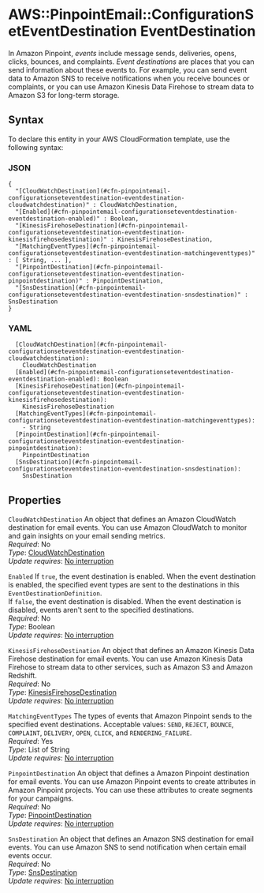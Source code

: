 # AWS::PinpointEmail::ConfigurationSetEventDestination EventDestination<a name="aws-properties-pinpointemail-configurationseteventdestination-eventdestination"></a>

In Amazon Pinpoint, _events_ include message sends, deliveries, opens, clicks, bounces, and complaints\. _Event destinations_ are places that you can send information about these events to\. For example, you can send event data to Amazon SNS to receive notifications when you receive bounces or complaints, or you can use Amazon Kinesis Data Firehose to stream data to Amazon S3 for long\-term storage\.

## Syntax<a name="aws-properties-pinpointemail-configurationseteventdestination-eventdestination-syntax"></a>

To declare this entity in your AWS CloudFormation template, use the following syntax:

### JSON<a name="aws-properties-pinpointemail-configurationseteventdestination-eventdestination-syntax.json"></a>

```
{
  "[CloudWatchDestination](#cfn-pinpointemail-configurationseteventdestination-eventdestination-cloudwatchdestination)" : CloudWatchDestination,
  "[Enabled](#cfn-pinpointemail-configurationseteventdestination-eventdestination-enabled)" : Boolean,
  "[KinesisFirehoseDestination](#cfn-pinpointemail-configurationseteventdestination-eventdestination-kinesisfirehosedestination)" : KinesisFirehoseDestination,
  "[MatchingEventTypes](#cfn-pinpointemail-configurationseteventdestination-eventdestination-matchingeventtypes)" : [ String, ... ],
  "[PinpointDestination](#cfn-pinpointemail-configurationseteventdestination-eventdestination-pinpointdestination)" : PinpointDestination,
  "[SnsDestination](#cfn-pinpointemail-configurationseteventdestination-eventdestination-snsdestination)" : SnsDestination
}
```

### YAML<a name="aws-properties-pinpointemail-configurationseteventdestination-eventdestination-syntax.yaml"></a>

```
  [CloudWatchDestination](#cfn-pinpointemail-configurationseteventdestination-eventdestination-cloudwatchdestination):
    CloudWatchDestination
  [Enabled](#cfn-pinpointemail-configurationseteventdestination-eventdestination-enabled): Boolean
  [KinesisFirehoseDestination](#cfn-pinpointemail-configurationseteventdestination-eventdestination-kinesisfirehosedestination):
    KinesisFirehoseDestination
  [MatchingEventTypes](#cfn-pinpointemail-configurationseteventdestination-eventdestination-matchingeventtypes):
    - String
  [PinpointDestination](#cfn-pinpointemail-configurationseteventdestination-eventdestination-pinpointdestination):
    PinpointDestination
  [SnsDestination](#cfn-pinpointemail-configurationseteventdestination-eventdestination-snsdestination):
    SnsDestination
```

## Properties<a name="aws-properties-pinpointemail-configurationseteventdestination-eventdestination-properties"></a>

`CloudWatchDestination` <a name="cfn-pinpointemail-configurationseteventdestination-eventdestination-cloudwatchdestination"></a>
An object that defines an Amazon CloudWatch destination for email events\. You can use Amazon CloudWatch to monitor and gain insights on your email sending metrics\.  
_Required_: No  
_Type_: [CloudWatchDestination](aws-properties-pinpointemail-configurationseteventdestination-cloudwatchdestination.md)  
_Update requires_: [No interruption](https://docs.aws.amazon.com/AWSCloudFormation/latest/UserGuide/using-cfn-updating-stacks-update-behaviors.html#update-no-interrupt)

`Enabled` <a name="cfn-pinpointemail-configurationseteventdestination-eventdestination-enabled"></a>
If `true`, the event destination is enabled\. When the event destination is enabled, the specified event types are sent to the destinations in this `EventDestinationDefinition`\.  
If `false`, the event destination is disabled\. When the event destination is disabled, events aren't sent to the specified destinations\.  
_Required_: No  
_Type_: Boolean  
_Update requires_: [No interruption](https://docs.aws.amazon.com/AWSCloudFormation/latest/UserGuide/using-cfn-updating-stacks-update-behaviors.html#update-no-interrupt)

`KinesisFirehoseDestination` <a name="cfn-pinpointemail-configurationseteventdestination-eventdestination-kinesisfirehosedestination"></a>
An object that defines an Amazon Kinesis Data Firehose destination for email events\. You can use Amazon Kinesis Data Firehose to stream data to other services, such as Amazon S3 and Amazon Redshift\.  
_Required_: No  
_Type_: [KinesisFirehoseDestination](aws-properties-pinpointemail-configurationseteventdestination-kinesisfirehosedestination.md)  
_Update requires_: [No interruption](https://docs.aws.amazon.com/AWSCloudFormation/latest/UserGuide/using-cfn-updating-stacks-update-behaviors.html#update-no-interrupt)

`MatchingEventTypes` <a name="cfn-pinpointemail-configurationseteventdestination-eventdestination-matchingeventtypes"></a>
The types of events that Amazon Pinpoint sends to the specified event destinations\. Acceptable values: `SEND`, `REJECT`, `BOUNCE`, `COMPLAINT`, `DELIVERY`, `OPEN`, `CLICK`, and `RENDERING_FAILURE`\.  
_Required_: Yes  
_Type_: List of String  
_Update requires_: [No interruption](https://docs.aws.amazon.com/AWSCloudFormation/latest/UserGuide/using-cfn-updating-stacks-update-behaviors.html#update-no-interrupt)

`PinpointDestination` <a name="cfn-pinpointemail-configurationseteventdestination-eventdestination-pinpointdestination"></a>
An object that defines a Amazon Pinpoint destination for email events\. You can use Amazon Pinpoint events to create attributes in Amazon Pinpoint projects\. You can use these attributes to create segments for your campaigns\.  
_Required_: No  
_Type_: [PinpointDestination](aws-properties-pinpointemail-configurationseteventdestination-pinpointdestination.md)  
_Update requires_: [No interruption](https://docs.aws.amazon.com/AWSCloudFormation/latest/UserGuide/using-cfn-updating-stacks-update-behaviors.html#update-no-interrupt)

`SnsDestination` <a name="cfn-pinpointemail-configurationseteventdestination-eventdestination-snsdestination"></a>
An object that defines an Amazon SNS destination for email events\. You can use Amazon SNS to send notification when certain email events occur\.  
_Required_: No  
_Type_: [SnsDestination](aws-properties-pinpointemail-configurationseteventdestination-snsdestination.md)  
_Update requires_: [No interruption](https://docs.aws.amazon.com/AWSCloudFormation/latest/UserGuide/using-cfn-updating-stacks-update-behaviors.html#update-no-interrupt)
